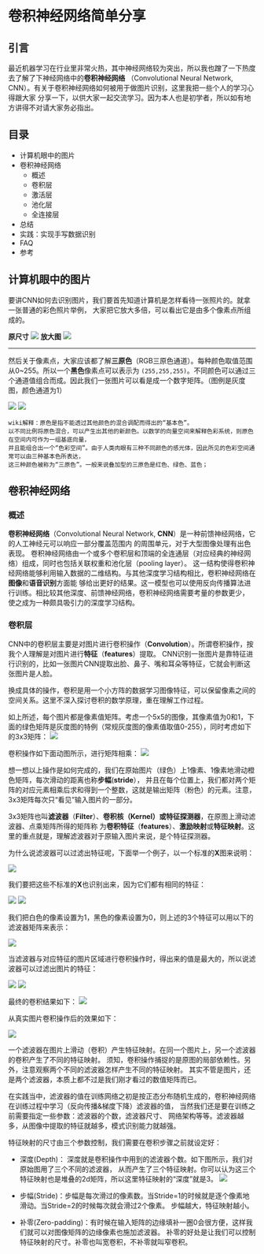 # 卷积神经网络简单分享

## 引言

最近机器学习在行业里非常火热，其中神经网络较为突出，所以我也蹭了一下热度去了解了下神经网络中的**卷积神经网络**
（Convolutional Neural Network, CNN）。有关于卷积神经网络如何被用于做图片识别，这里我把一些个人的学习心得跟大家
分享一下，以供大家一起交流学习。因为本人也是初学者，所以如有地方讲得不对请大家务必指出。

## 目录
* 计算机眼中的图片
* 卷积神经网络
    * 概述
    * 卷积层
    * 激活层
    * 池化层
    * 全连接层
* 总结
* 实践：实现手写数据识别
* FAQ
* 参考

## 计算机眼中的图片

要讲CNN如何去识别图片，我们要首先知道计算机是怎样看待一张照片的。就拿一张普通的彩色照片举例，
大家把它放大多倍，可以看出它是由多个像素点所组成的。

**原尺寸**
![](doc/tim_s.jpg)
**放大图**
![](doc/tim_l.png)

***
然后关于像素点，大家应该都了解**三原色**（RGB三原色通道）。每种颜色取值范围从0~255。所以一个**黑色**像素点可以表示为
`(255,255,255)`。不同颜色可以通过三个通道值组合而成。因此我们一张图片可以看是成一个数字矩阵。（图例是灰度图，颜色通道为1）

![](doc/rgb.png)
![](doc/8.png)

    wiki解释：原色是指不能透过其他颜色的混合调配而得出的“基本色”。
    以不同比例将原色混合，可以产生出其他的新颜色。以数学的向量空间来解释色彩系统，则原色在空间内可作为一组基底向量，
    并且能组合出一个“色彩空间”。由于人类肉眼有三种不同颜色的感光体，因此所见的色彩空间通常可以由三种基本色所表达，
    这三种颜色被称为“三原色”。一般来说叠加型的三原色是红色、绿色、蓝色；

## 卷积神经网络

### 概述

**卷积神经网络**（Convolutional Neural Network, **CNN**）是一种前馈神经网络，它的人工神经元可以响应一部分覆盖范围内
的周围单元，对于大型图像处理有出色表现。
卷积神经网络由一个或多个卷积层和顶端的全连通层（对应经典的神经网络）组成，同时也包括关联权重和池化层（pooling layer）。
这一结构使得卷积神经网络能够利用输入数据的二维结构。与其他深度学习结构相比，卷积神经网络在**图像**和**语音识别**方面能
够给出更好的结果。这一模型也可以使用反向传播算法进行训练。相比较其他深度、前馈神经网络，卷积神经网络需要考量的参数更少，
使之成为一种颇具吸引力的深度学习结构。

### 卷积层

CNN中的卷积层主要是对图片进行卷积操作（**Convolution**）。所谓卷积操作，按我个人理解是对图片进行**特征**（**features**）提取。
CNN识别一张图片是靠特征进行识别的，比如一张图片CNN提取出脸、鼻子、嘴和耳朵等特征，它就会判断这张图片是人脸。

换成具体的操作，卷积是用一个小方阵的数据学习图像特征，可以保留像素之间的空间关系。这里不深入探讨卷积的数学原理，重在理解工作过程。

如上所述，每个图片都是像素值矩阵。考虑一个5x5的图像，其像素值为0和1，下面的绿色矩阵是灰度图的特例（常规灰度图的像素值取值0-255），同时考虑如下的3x3矩阵：
![](doc/con1.jpg)

卷积操作如下面动图所示，进行矩阵相乘：
![](doc/con2.gif)

想一想以上操作是如何完成的，我们在原始图片（绿色）上1像素、1像素地滑动橙色矩阵，每次滑动的距离也称**步幅**(**stride**），
并且在每个位置上，我们都对两个矩阵的对应元素相乘后求和得到一个整数，这就是输出矩阵（粉色）的元素。注意，3x3矩阵每次只“看见”输入图片的一部分。

3x3矩阵也叫**滤波器**（**Filter**）、**卷积核（Kernel）**或**特征探测器**，在原图上滑动滤波器、点乘矩阵所得的矩阵称
为**卷积特征**（**features**）、**激励映射**或**特征映射**。这里的重点就是，理解滤波器对于原输入图片来说，是个特征探测器。

为什么说滤波器可以过滤出特征呢，下面举一个例子，以一个标准的**X**图来说明：

![](doc/x.png)

我们要把这些不标准的**X**也识别出来，因为它们都有相同的特征：

![](doc/xx.png)
![](doc/xxx.png)

我们把白色的像素设置为1，黑色的像素设置为0，则上述的3个特征可以用以下的滤波器矩阵来表示：

![](doc/xxxx.png)

当滤波器与对应特征的图片区域进行卷积操作时，得出来的值是最大的，所以说滤波器可以过滤出图片的特征：

![](doc/xxxxx.png)
![](doc/xxxxxx.png)

最终的卷积结果如下：
![](doc/x1.png)

从真实图片卷积操作后的效果如下：

![](doc/convolution.png)

一个滤波器在图片上滑动（卷积）产生特征映射。在同一个图片上，另一个滤波器的卷积产生了不同的特征映射。
须知，卷积操作捕捉的是原图的局部依赖性。另外，注意观察两个不同的滤波器怎样产生不同的特征映射。
其实不管是图片，还是两个滤波器，本质上都不过是我们刚才看过的数值矩阵而已。

在实践当中，滤波器的值在训练网络之初是按正态分布随机生成的，卷积神经网络在训练过程中学习（反向传播&梯度下降）滤波器的值，
当然我们还是要在训练之前需要指定一些参数：滤波器的个数，滤波器尺寸、
网络架构等等。滤波器越多，从图像中提取的特征就越多，模式识别能力就越强。

特征映射的尺寸由三个参数控制，我们需要在卷积步骤之前就设定好：
* 深度(Depth)： 深度就是卷积操作中用到的滤波器个数。如下图所示，我们对原始图用了三个不同的滤波器，
从而产生了三个特征映射。你可以认为这三个特征映射也是堆叠的2d矩阵，所以这里特征映射的“深度”就是3。
![](doc/c1.jpg)

* 步幅(Stride)：步幅是每次滑过的像素数。当Stride=1的时候就是逐个像素地滑动。当Stride=2的时候每次就会滑过2个像素。
步幅越大，特征映射越小。

* 补零(Zero-padding)：有时候在输入矩阵的边缘填补一圈0会很方便，这样我们就可以对图像矩阵的边缘像素也施加滤波器。
补零的好处是让我们可以控制特征映射的尺寸。补零也叫宽卷积，不补零就叫窄卷积。
